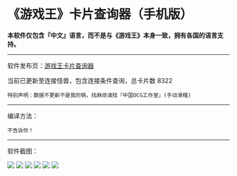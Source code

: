 《游戏王》卡片查询器（手机版）
=============================

**本软件仅包含『中文』语言，而不是与《游戏王》本身一致，拥有各国的语言支持。**

- - -

软件发布页：[游戏王卡片查询器](http://rarnu.xyz/yugioh)

当前已更新至连接怪兽，包含连接条件查询，总卡片数 8322

```特别声明：数据不更新不是我的锅，找麻烦请找『中国OCG工作室』(手动滑稽)```

- - -

编译方法：

```不告诉你！```

- - -

软件截图：

![](http://rarnu.xyz/yugioh/image/p2.png)
![](http://rarnu.xyz/yugioh/image/p3.png)
![](http://rarnu.xyz/yugioh/image/p4.png)
![](http://rarnu.xyz/yugioh/image/p5.png)
![](http://rarnu.xyz/yugioh/image/p7.png)
![](http://rarnu.xyz/yugioh/image/p8.png)

